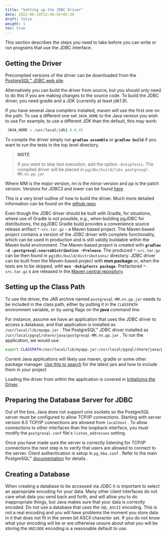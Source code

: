 ```yaml
---
title: "Setting up the JDBC Driver"
date: 2022-06-19T22:46:55+05:30
draft: false
weight: 1
toc: true
---
```


This section describes the steps you need to take before you can write or run programs that use the JDBC interface.

## Getting the Driver

Precompiled versions of the driver can be downloaded from the [PostgreSQL™ JDBC web site](https://jdbc.postgresql.org).

Alternatively you can build the driver from source, but you should only need to do this if you are making changes to the source code. To build the JDBC driver, you need gradle and a JDK (currently at least jdk1.8).

If you have several Java compilers installed, maven will use the first one on the path. To use a different one set `JAVA_HOME` to the Java version you wish to use For example, to use a different JDK than the default, this may work:

```java
 JAVA_HOME = /usr/local/jdk1.8.0_45
 ```

To compile the driver simply run **`gradlew assemble`** or **`gradlew build`** if you want to run the tests in the top level directory.

> **NOTE**
>
> If you want to skip test execution, add the option `-DskipTests`. The compiled driver will be placed in `pgjdbc/build/libs postgresql-MM.nn.pp.jar`

Where MM is the major version, nn is the minor version and pp is the patch version. Versions for JDBC3 and lower can be found [here](https://repo1.maven.org/maven2/org/postgresql/postgresql/9.2-1003-jdbc3/)

This is a very brief outline of how to build the driver. Much more detailed information can be found on the [github repo](https://github.com/pgjdbc/pgjdbc/blob/master/CONTRIBUTING.md)

Even though the JDBC driver should be built with Gradle, for situations, where use of Gradle is not possible, e.g., when building pgJDBC for distributions, the pgJDBC Gradle build provides a convenience source release artifact `*-src.tar.gz` - a Maven based project. The Maven based project contains a version of the JDBC driver with complete functionality, which can be used in production and is still validly buildable within the Maven build environment. The Maven-based project is created with **`gradlew -d :postgresql:sourceDistribution -Prelease`**. The produced `*-src.tar.gz` can be then found in `pgjdbc/build/distributions/` directory. JDBC driver can be built from the Maven-based project with **mvn package** or, when the tests are to be skipped, with **`mvn -DskipTests package`**. Prefactored `*-src.tar.gz` s are released in the [Maven central repository](https://repo1.maven.org/maven2/org/postgresql/postgresql/).

## Setting up the Class Path

To use the driver, the JAR archive named `postgresql-MM.nn.pp.jar` needs to be included in the class path, either by putting it in the `CLASSPATH` environment variable, or by using flags on the **java** command line.

For instance, assume we have an application that uses the JDBC driver to access a database, and that application is installed as `/usr/local/lib/myapp.jar` . The PostgreSQL™ JDBC driver installed as `/usr/local/pgsql/share/java/postgresql-MM.nn.pp.jar` .
To run the application, we would use:

```bash
export CLASSPATH=/usr/local/lib/myapp.jar:/usr/local/pgsql/share/java/postgresql-42.2.15.jar:. java MyApp
```

Current Java applications will likely use maven, gradle or some other package manager. [Use this to search](https://mvnrepository.com/artifact/org.postgresql/postgresql) for the latest jars and how to include them in your project

Loading the driver from within the application is covered in [Initializing the Driver](/documentation/use/).

## Preparing the Database Server for JDBC

Out of the box, Java does not support unix sockets so the PostgreSQL server must be configured to allow TCP/IP connections. Starting with server version 8.0 TCP/IP connections are allowed from `localhost` . To allow connections to other interfaces
than the loopback interface, you must modify the `postgresql.conf` file's `listen_addresses` setting.

Once you have made sure the server is correctly listening for TCP/IP connections the next step is to verify that users are allowed to connect to the server. Client authentication is setup in `pg_hba.conf` . Refer to the main PostgreSQL™ [documentation](https://www.postgresql.org/docs/current/auth-pg-hba-conf.html) for details .

## Creating a Database

When creating a database to be accessed via JDBC it is important to select an appropriate encoding for your data. Many other client interfaces do not care what data you send back and forth, and will allow you to do inappropriate things, but Java makes sure that your data is correctly encoded.  Do not use a database that uses the `SQL_ASCII` encoding. This is not a real encoding and you will have problems the moment you store data in it that does not fit in the seven bit ASCII character set. If you do not know what your encoding will be or are otherwise unsure about what you will be storing the `UNICODE` encoding is a reasonable default to use.
